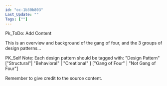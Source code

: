 ```yaml
---
id: "oc-1b30b803"
Last_Update: ""
Tags: [""]
---
```


Pk_ToDo: Add Content

This is an overview and background of the gang of four, and the 3 groups of design patterns...

PK_Self Note: Each design pattern should be tagged with:
"Design Pattern"
["Structural"| "Behavioral" | "Creational" ]
["Gang of Four" | "Not Gang of Four"]

Remember to give credit to the source content.
